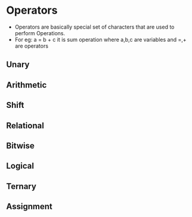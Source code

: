 # Operators

- Operators are basically special set of characters that are used to perform Operations.
- For eg: a = b + c it is sum operation where a,b,c are variables and =,+ are operators

## Unary

## Arithmetic

## Shift

## Relational

## Bitwise

## Logical

## Ternary

## Assignment